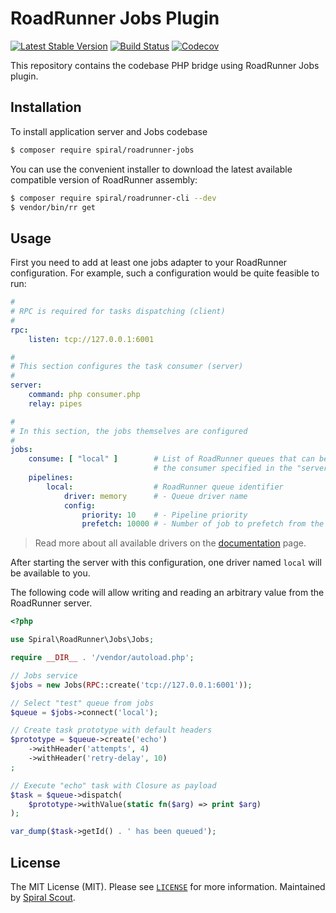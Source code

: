 # RoadRunner Jobs Plugin

[![Latest Stable Version](https://poser.pugx.org/spiral/roadrunner-jobs/version)](https://packagist.org/packages/spiral/roadrunner-jobs)
[![Build Status](https://github.com/spiral/roadrunner-jobs/workflows/build/badge.svg)](https://github.com/spiral/roadrunner-jobs/actions)
[![Codecov](https://codecov.io/gh/spiral/roadrunner-jobs/branch/master/graph/badge.svg)](https://codecov.io/gh/spiral/roadrunner-jobs/)

This repository contains the codebase PHP bridge using RoadRunner Jobs plugin.

## Installation

To install application server and Jobs codebase

```bash
$ composer require spiral/roadrunner-jobs
```

You can use the convenient installer to download the latest available compatible
version of RoadRunner assembly:

```bash
$ composer require spiral/roadrunner-cli --dev
$ vendor/bin/rr get
```

## Usage

First you need to add at least one jobs adapter to your RoadRunner configuration.
For example, such a configuration would be quite feasible to run:

```yaml
#
# RPC is required for tasks dispatching (client)
#
rpc:
    listen: tcp://127.0.0.1:6001

#
# This section configures the task consumer (server)
#
server:
    command: php consumer.php
    relay: pipes

#
# In this section, the jobs themselves are configured
#
jobs:
    consume: [ "local" ]        # List of RoadRunner queues that can be processed by 
                                # the consumer specified in the "server" section.
    pipelines:
        local:                  # RoadRunner queue identifier
            driver: memory      # - Queue driver name
            config:
                priority: 10    # - Pipeline priority
                prefetch: 10000 # - Number of job to prefetch from the driver until ACK/NACK.
```

> Read more about all available drivers on the
> [documentation](https://roadrunner.dev/docs/plugins-jobs/2.x/en) page.

After starting the server with this configuration, one driver named `local`
will be available to you.

The following code will allow writing and reading an arbitrary value from the
RoadRunner server.

```php
<?php

use Spiral\RoadRunner\Jobs\Jobs;

require __DIR__ . '/vendor/autoload.php';

// Jobs service
$jobs = new Jobs(RPC::create('tcp://127.0.0.1:6001'));

// Select "test" queue from jobs
$queue = $jobs->connect('local');

// Create task prototype with default headers
$prototype = $queue->create('echo')
    ->withHeader('attempts', 4)
    ->withHeader('retry-delay', 10)
;

// Execute "echo" task with Closure as payload
$task = $queue->dispatch(
    $prototype->withValue(static fn($arg) => print $arg)
);

var_dump($task->getId() . ' has been queued');
```

## License

The MIT License (MIT). Please see [`LICENSE`](./LICENSE) for more information. Maintained
by [Spiral Scout](https://spiralscout.com).
